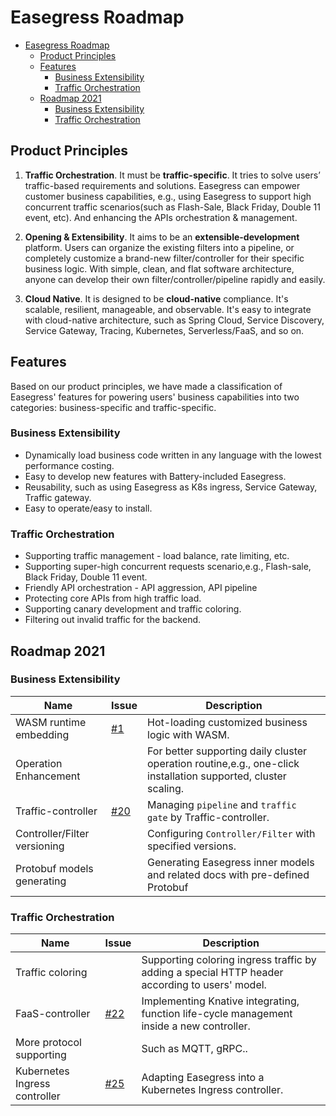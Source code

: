 # Easegress Roadmap

- [Easegress Roadmap](#easegress-roadmap)
  - [Product Principles](#product-principles)
  - [Features](#features)
    - [Business Extensibility](#business-extensibility)
    - [Traffic Orchestration](#traffic-orchestration)
  - [Roadmap 2021](#roadmap-2021)
    - [Business Extensibility](#business-extensibility-1)
    - [Traffic Orchestration](#traffic-orchestration-1)

## Product Principles
1. **Traffic Orchestration**. It must be **traffic-specific**. It tries to solve users’ traffic-based requirements and solutions. Easegress can empower customer business capabilities, e.g., using Easegress to support high concurrent traffic scenarios(such as Flash-Sale, Black Friday, Double 11 event, etc).  And enhancing the APIs orchestration & management.
  
2. **Opening & Extensibility**.  It aims to be an **extensible-development** platform. Users can organize the existing filters into a pipeline, or completely customize a brand-new filter/controller for their specific business logic. With simple, clean, and flat software architecture, anyone can develop their own filter/controller/pipeline rapidly and easily. 
  
3. **Cloud Native**. It is designed to be **cloud-native** compliance. It's scalable, resilient, manageable, and observable. It's easy to integrate with cloud-native architecture, such as Spring Cloud, Service Discovery, Service Gateway, Tracing, Kubernetes, Serverless/FaaS, and so on.

## Features
Based on our product principles, we have made a classification of Easegress' features for powering users' business capabilities into two categories: business-specific and traffic-specific.
### Business Extensibility
* Dynamically load business code written in any language with the lowest performance costing.
* Easy to develop new features with Battery-included Easegress.
* Reusability, such as using Easegress as K8s ingress, Service Gateway, Traffic gateway.
* Easy to operate/easy to install.

### Traffic Orchestration 
* Supporting traffic management -  load balance, rate limiting, etc. 
* Supporting super-high concurrent requests scenario,e.g., Flash-sale, Black Friday, Double 11 event.
* Friendly API orchestration - API aggression, API pipeline 
* Protecting core APIs from high traffic load.
* Supporting canary development and traffic coloring.
* Filtering out invalid traffic for the backend.


## Roadmap 2021
### Business Extensibility

| Name                         | Issue                                                  | Description                                                                                                    |
| ---------------------------- | ------------------------------------------------------ | -------------------------------------------------------------------------------------------------------------- |
| WASM runtime embedding       | [#1](https://github.com/megaease/easegress/issues/1)   | Hot-loading customized business logic with WASM.                                                               |
| Operation Enhancement        |                                                        | For better supporting daily cluster operation routine,e.g., one-click installation supported, cluster scaling. |
| Traffic-controller           | [#20](https://github.com/megaease/easegress/issues/20) | Managing `pipeline` and `traffic gate` by Traffic-controller.                                                  |
| Controller/Filter versioning |                                                        | Configuring  `Controller/Filter` with specified versions.                                                      |
| Protobuf models generating   |                                                        | Generating Easegress inner models and related docs with pre-defined Protobuf                                   |



###  Traffic Orchestration 

| Name                          | Issue                                                  | Description                                                                                    |
| ----------------------------- | ------------------------------------------------------ | ---------------------------------------------------------------------------------------------- |
| Traffic coloring              |                                                        | Supporting coloring ingress traffic by adding a special HTTP header according to users' model. |
| FaaS-controller               | [#22](https://github.com/megaease/easegress/issues/22) | Implementing Knative integrating, function life-cycle management inside a new controller.      |
| More protocol supporting      |                                                        | Such as MQTT, gRPC..                                                                           |
| Kubernetes Ingress controller | [#25](https://github.com/megaease/easegress/issues/25) | Adapting Easegress into a Kubernetes Ingress controller.                                       |
